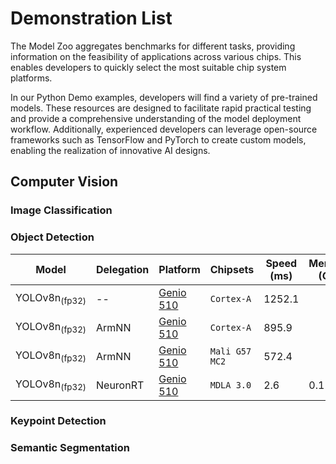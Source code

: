 # Demonstration List

The Model Zoo aggregates benchmarks for different tasks, providing information on the feasibility of applications across various chips. This enables developers to quickly select the most suitable chip system platforms.

In our Python Demo examples, developers will find a variety of pre-trained models. These resources are designed to facilitate rapid practical testing and provide a comprehensive understanding of the model deployment workflow. Additionally, experienced developers can leverage open-source frameworks such as TensorFlow and PyTorch to create custom models, enabling the realization of innovative AI designs.

## Computer Vision
### Image Classification
### Object Detection

| Model   |    Delegation    |     Platform     |        Chipsets         |    Speed (ms) |     Memory (GB)    |  Power (Watt) |     Temp (°C)    |    Demo    |
|---------|-------------------|------------------|-------------------------|---------------|---------------|---------------|------------------|---------------|
| YOLOv8n<sub>(fp32) |  --  | [Genio 510](https://r300-ai.github.io/ITRI-AI-Hub/docs/genio-evk.html) | `Cortex-A`    | 1252.1              |               |               |                  |[link](https://github.com/R300-AI/MTK-genio-demo/tree/main)                  |
| YOLOv8n<sub>(fp32) |  ArmNN  | [Genio 510](https://r300-ai.github.io/ITRI-AI-Hub/docs/genio-evk.html) | `Cortex-A` | 895.9              |               |               |                  |[link](https://github.com/R300-AI/MTK-genio-demo/tree/main)                  |
| YOLOv8n<sub>(fp32) |  ArmNN  | [Genio 510](https://r300-ai.github.io/ITRI-AI-Hub/docs/genio-evk.html) | `Mali G57 MC2`   | 572.4              |               |               |                  |[link](https://github.com/R300-AI/MTK-genio-demo/tree/main)                  |
| YOLOv8n<sub>(fp32) |  NeuronRT  | [Genio 510](https://r300-ai.github.io/ITRI-AI-Hub/docs/genio-evk.html) | `MDLA 3.0` | 2.6           | 0.1           |               |                  |[link](https://github.com/R300-AI/MTK-genio-demo/tree/main)                  |

### Keypoint Detection
### Semantic Segmentation
